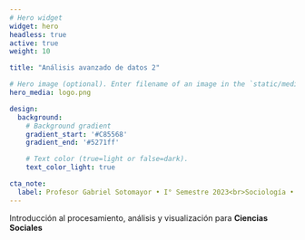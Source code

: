 ```yaml
---
# Hero widget
widget: hero
headless: true
active: true
weight: 10

title: "Análisis avanzado de datos 2"

# Hero image (optional). Enter filename of an image in the `static/media/` folder.
hero_media: logo.png

design:
  background:
    # Background gradient
    gradient_start: '#C85568'
    gradient_end: '#5271ff'

    # Text color (true=light or false=dark).
    text_color_light: true

cta_note:
  label: Profesor Gabriel Sotomayor • I° Semestre 2023<br>Sociología • Universidad Diego Portales
---
```


Introducción al procesamiento, análisis y visualización para **Ciencias Sociales**
